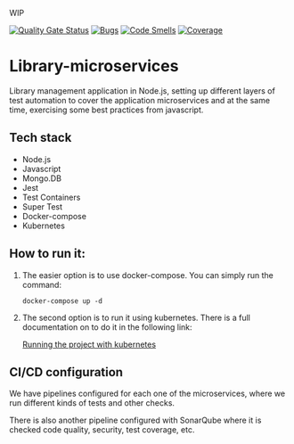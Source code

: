 WIP

[![Quality Gate Status](https://sonarcloud.io/api/project_badges/measure?project=teixeira-fernando_library-microservices&metric=alert_status)](https://sonarcloud.io/summary/new_code?id=teixeira-fernando_library-microservices)
[![Bugs](https://sonarcloud.io/api/project_badges/measure?project=teixeira-fernando_library-microservices&metric=bugs)](https://sonarcloud.io/summary/new_code?id=teixeira-fernando_library-microservices)
[![Code Smells](https://sonarcloud.io/api/project_badges/measure?project=teixeira-fernando_library-microservices&metric=code_smells)](https://sonarcloud.io/summary/new_code?id=teixeira-fernando_library-microservices)
[![Coverage](https://sonarcloud.io/api/project_badges/measure?project=teixeira-fernando_library-microservices&metric=coverage)](https://sonarcloud.io/summary/new_code?id=teixeira-fernando_library-microservices)

# Library-microservices
Library management application in Node.js, setting up different layers of test automation to cover the application microservices and at the same time, exercising some best practices from javascript.


## Tech stack

* Node.js
* Javascript
* Mongo.DB
* Jest
* Test Containers
* Super Test
* Docker-compose
* Kubernetes

## How to run it:

1. The easier option is to use docker-compose. You can simply run the command:

    ``` docker-compose up -d ```

2. The second option is to run it using kubernetes. There is a full documentation on to do it in the following link:

    [Running the project with kubernetes](/kubernetes/README.md)



## CI/CD configuration

We have pipelines configured for each one of the microservices, where we run different kinds of tests and other checks.

There is also another pipeline configured with SonarQube where it is checked code quality, security, test coverage, etc.
